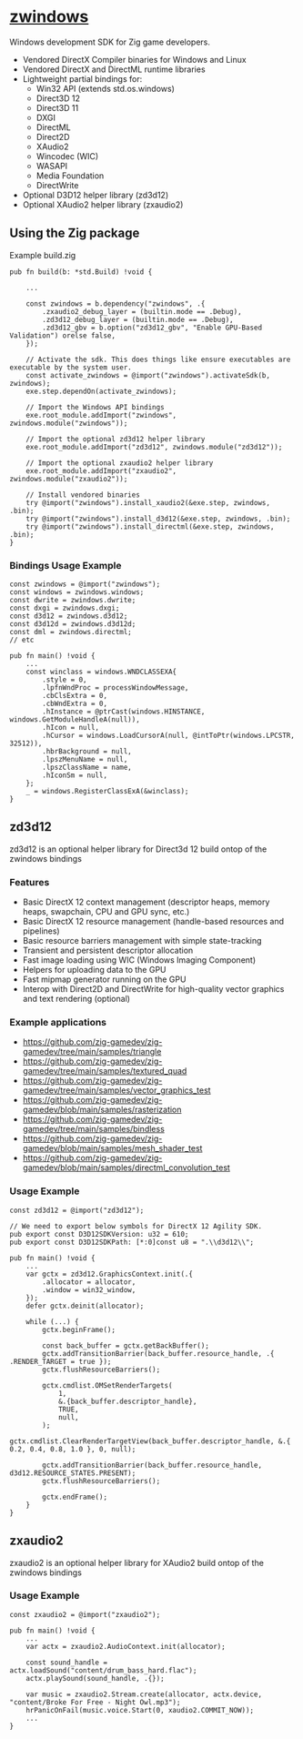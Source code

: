 # [zwindows](https://github.com/zig-gamedev/zwindows)

Windows development SDK for Zig game developers.

- Vendored DirectX Compiler binaries for Windows and Linux
- Vendored DirectX and DirectML runtime libraries
- Lightweight partial bindings for:
    * Win32 API (extends std.os.windows)
    * Direct3D 12
    * Direct3D 11
    * DXGI
    * DirectML
    * Direct2D
    * XAudio2
    * Wincodec (WIC)
    * WASAPI
    * Media Foundation
    * DirectWrite
- Optional D3D12 helper library (zd3d12)
- Optional XAudio2 helper library (zxaudio2)

## Using the Zig package

Example build.zig
```zig
pub fn build(b: *std.Build) !void {

    ...

    const zwindows = b.dependency("zwindows", .{
        .zxaudio2_debug_layer = (builtin.mode == .Debug),
        .zd3d12_debug_layer = (builtin.mode == .Debug),
        .zd3d12_gbv = b.option("zd3d12_gbv", "Enable GPU-Based Validation") orelse false,
    });

    // Activate the sdk. This does things like ensure executables are executable by the system user.
    const activate_zwindows = @import("zwindows").activateSdk(b, zwindows);
    exe.step.dependOn(activate_zwindows);
    
    // Import the Windows API bindings
    exe.root_module.addImport("zwindows", zwindows.module("zwindows"));

    // Import the optional zd3d12 helper library
    exe.root_module.addImport("zd3d12", zwindows.module("zd3d12"));

    // Import the optional zxaudio2 helper library
    exe.root_module.addImport("zxaudio2", zwindows.module("zxaudio2"));
    
    // Install vendored binaries
    try @import("zwindows").install_xaudio2(&exe.step, zwindows, .bin);
    try @import("zwindows").install_d3d12(&exe.step, zwindows, .bin);
    try @import("zwindows").install_directml(&exe.step, zwindows, .bin);
}
```

### Bindings Usage Example
```zig
const zwindows = @import("zwindows");
const windows = zwindows.windows;
const dwrite = zwindows.dwrite;
const dxgi = zwindows.dxgi;
const d3d12 = zwindows.d3d12;
const d3d12d = zwindows.d3d12d;
const dml = zwindows.directml;
// etc

pub fn main() !void {
    ...
    const winclass = windows.WNDCLASSEXA{
        .style = 0,
        .lpfnWndProc = processWindowMessage,
        .cbClsExtra = 0,
        .cbWndExtra = 0,
        .hInstance = @ptrCast(windows.HINSTANCE, windows.GetModuleHandleA(null)),
        .hIcon = null,
        .hCursor = windows.LoadCursorA(null, @intToPtr(windows.LPCSTR, 32512)),
        .hbrBackground = null,
        .lpszMenuName = null,
        .lpszClassName = name,
        .hIconSm = null,
    };
    _ = windows.RegisterClassExA(&winclass);
}
```

## zd3d12
zd3d12 is an optional helper library for Direct3d 12 build ontop of the zwindows bindings

### Features
- Basic DirectX 12 context management (descriptor heaps, memory heaps, swapchain, CPU and GPU sync, etc.)
- Basic DirectX 12 resource management (handle-based resources and pipelines)
- Basic resource barriers management with simple state-tracking
- Transient and persistent descriptor allocation
- Fast image loading using WIC (Windows Imaging Component)
- Helpers for uploading data to the GPU
- Fast mipmap generator running on the GPU
- Interop with Direct2D and DirectWrite for high-quality vector graphics and text rendering (optional)

### Example applications
- https://github.com/zig-gamedev/zig-gamedev/tree/main/samples/triangle
- https://github.com/zig-gamedev/zig-gamedev/tree/main/samples/textured_quad
- https://github.com/zig-gamedev/zig-gamedev/tree/main/samples/vector_graphics_test
- https://github.com/zig-gamedev/zig-gamedev/blob/main/samples/rasterization
- https://github.com/zig-gamedev/zig-gamedev/tree/main/samples/bindless
- https://github.com/zig-gamedev/zig-gamedev/blob/main/samples/mesh_shader_test
- https://github.com/zig-gamedev/zig-gamedev/blob/main/samples/directml_convolution_test

### Usage Example
```zig
const zd3d12 = @import("zd3d12");

// We need to export below symbols for DirectX 12 Agility SDK.
pub export const D3D12SDKVersion: u32 = 610;
pub export const D3D12SDKPath: [*:0]const u8 = ".\\d3d12\\";

pub fn main() !void {
    ...
    var gctx = zd3d12.GraphicsContext.init(.{
        .allocator = allocator, 
        .window = win32_window,
    });
    defer gctx.deinit(allocator);

    while (...) {
        gctx.beginFrame();

        const back_buffer = gctx.getBackBuffer();
        gctx.addTransitionBarrier(back_buffer.resource_handle, .{ .RENDER_TARGET = true });
        gctx.flushResourceBarriers();

        gctx.cmdlist.OMSetRenderTargets(
            1,
            &.{back_buffer.descriptor_handle},
            TRUE,
            null,
        );
        gctx.cmdlist.ClearRenderTargetView(back_buffer.descriptor_handle, &.{ 0.2, 0.4, 0.8, 1.0 }, 0, null);

        gctx.addTransitionBarrier(back_buffer.resource_handle, d3d12.RESOURCE_STATES.PRESENT);
        gctx.flushResourceBarriers();

        gctx.endFrame();
    }
}
```

## zxaudio2
zxaudio2 is an optional helper library for XAudio2 build ontop of the zwindows bindings

### Usage Example
```zig
const zxaudio2 = @import("zxaudio2");

pub fn main() !void {
    ...
    var actx = zxaudio2.AudioContext.init(allocator);

    const sound_handle = actx.loadSound("content/drum_bass_hard.flac");
    actx.playSound(sound_handle, .{});

    var music = zxaudio2.Stream.create(allocator, actx.device, "content/Broke For Free - Night Owl.mp3");
    hrPanicOnFail(music.voice.Start(0, xaudio2.COMMIT_NOW));
    ...
}
```
